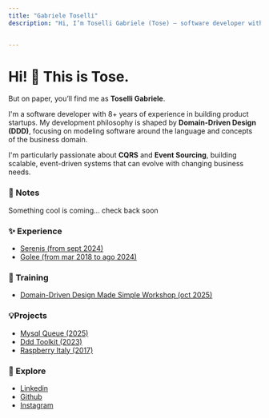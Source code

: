 ```yaml
---
title: "Gabriele Toselli"
description: "Hi, I’m Toselli Gabriele (Tose) — software developer with 8+ years of experience in startups, building products people love to use."


---
```


# Hi! 👋 This is <span class="text-highlight">Tose</span>.
But on paper, you’ll find me as <strong>Toselli Gabriele</strong>.

I'm a software developer with 8+ years of experience in building product startups.
My development philosophy is shaped by **Domain-Driven Design (DDD)**, focusing on modeling software around the language and concepts of the business domain.

I'm particularly passionate about **CQRS** and **Event Sourcing**, building scalable, event-driven systems that can evolve with changing business needs.


### 📒 Notes
Something cool is coming... check back soon

### ✨ Experience
- [Serenis (from sept 2024)](https://www.serenis.it/)
- [Golee (from mar 2018 to ago 2024)](https://golee.it/)


### 📅 Training
- [Domain-Driven Design Made Simple Workshop (oct 2025)](https://www.avanscoperta.it/it/training/domain-driven-design-made-simple-workshop/)

### 💡Projects
- [Mysql Queue (2025)](https://github.com/serenis-health/mysql-queue)
- [Ddd Toolkit (2023)](https://fizzbuds.github.io/ddd-toolkit/)
- [Raspberry Italy (2017)](https://www.raspberryitaly.com/)

### 🧭 Explore
- [Linkedin](https://www.linkedin.com/in/toselli-gabriele/)
- [Github](https://github.com/gtoselli)
- [Instagram](https://www.instagram.com/t0se_/)
